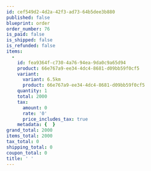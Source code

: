 ```yaml
---
id: cef549d2-4d2a-42f3-ad73-64b5dee3b880
published: false
blueprint: order
order_number: 76
is_paid: false
is_shipped: false
is_refunded: false
items:
  -
    id: fea9364f-c730-4a76-94ea-9da0c9a65d94
    product: 66e767a9-ee34-4dc4-8681-d09bb59f0cf5
    variant:
      variant: 6.5km
      product: 66e767a9-ee34-4dc4-8681-d09bb59f0cf5
    quantity: 1
    total: 2000
    tax:
      amount: 0
      rate: '0'
      price_includes_tax: true
    metadata: {  }
grand_total: 2000
items_total: 2000
tax_total: 0
shipping_total: 0
coupon_total: 0
title: ' '
---
```

